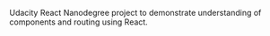 Udacity React Nanodegree project to demonstrate understanding of components and routing using React. 
